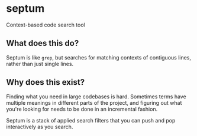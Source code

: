 # septum

Context-based code search tool

## What does this do?

Septum is like `grep`, but searches for matching contexts of contiguous lines,
rather than just single lines.

## Why does this exist?

Finding what you need in large codebases is hard.  Sometimes terms have multiple
meanings in different parts of the project, and figuring out what you're looking
for needs to be done in an incremental fashion.

Septum is a stack of applied search filters that you can push and pop interactively
as you search.
